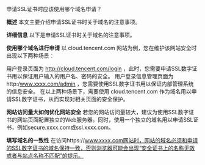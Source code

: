 申请SSL证书时应该使用哪个域名申请？

**概述**
本文主要介绍申请SSL证书时关于域名的注意事项。

**详细信息**
以下是申请SSL证书时关于域名的注意事项。

**使用哪个域名进行申请**
以 cloud.tencent.com 网站为例，您在维护该网站安全时出现以下两种场景：

用户登录页面为 http://cloud.tencent.com/login ，此时，您需要申请SSL数字证书用以保证用户输入的用户名、密码的安全。
用户登录信息管理页面为 http:/www.xxxx.com/admin ，您需要使用SSL数字证书用以保证内部管理系统的信息安全。
在以上两种场景下，需要使用 cloud.tencent.com 作为域名用以申请SSL数字证书，从而实现对相关页面的安全保护。

**网站访问量大如何优化网站安全**
若您的网站访问量较大，建议为使用SSL数字证书的网站页面配置独立的Web服务器。同时，使用一个独立的域名用以申请SSL证书，例如secure.xxxx.com或ssl.xxxx.com。

**填写域名的一致性**
在访问https://www.xxxx.com网站时，网站的域名必须和申请的SSL数字证书的域名保持一致，否则浏览器可能会出现“安全证书上的名称无效或者与站点名称不匹配”的提示。